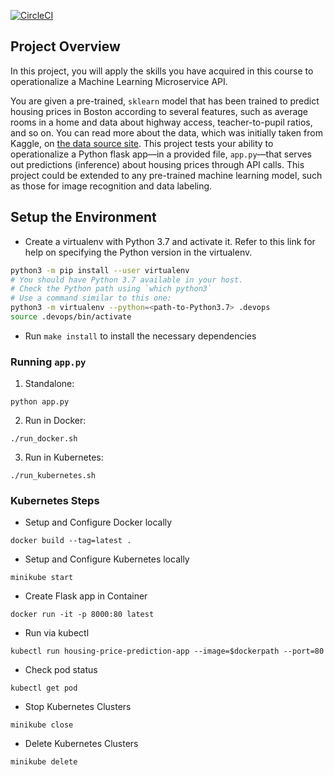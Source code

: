 [![CircleCI](https://circleci.com/gh/Dewalade1/cloud--deployml-microservice-with-kubernetes/tree/main.svg?style=svg)](https://circleci.com/gh/Dewalade1/cloud--deployml-microservice-with-kubernetes/tree/main)

## Project Overview

In this project, you will apply the skills you have acquired in this course to operationalize a Machine Learning Microservice API. 

You are given a pre-trained, `sklearn` model that has been trained to predict housing prices in Boston according to several features, such as average rooms in a home and data about highway access, teacher-to-pupil ratios, and so on. You can read more about the data, which was initially taken from Kaggle, on [the data source site](https://www.kaggle.com/c/boston-housing). This project tests your ability to operationalize a Python flask app—in a provided file, `app.py`—that serves out predictions (inference) about housing prices through API calls. This project could be extended to any pre-trained machine learning model, such as those for image recognition and data labeling.


## Setup the Environment

* Create a virtualenv with Python 3.7 and activate it. Refer to this link for help on specifying the Python version in the virtualenv. 
```bash
python3 -m pip install --user virtualenv
# You should have Python 3.7 available in your host. 
# Check the Python path using `which python3`
# Use a command similar to this one:
python3 -m virtualenv --python=<path-to-Python3.7> .devops
source .devops/bin/activate
```
* Run `make install` to install the necessary dependencies

### Running `app.py`

1. Standalone:  

```python app.py```

2. Run in Docker:  

```./run_docker.sh```

3. Run in Kubernetes:  

```./run_kubernetes.sh```

### Kubernetes Steps

* Setup and Configure Docker locally

```docker build --tag=latest .```

* Setup and Configure Kubernetes locally

```minikube start```

* Create Flask app in Container

```docker run -it -p 8000:80 latest```

* Run via kubectl

```kubectl run housing-price-prediction-app --image=$dockerpath --port=80```

* Check pod status 

```kubectl get pod```

* Stop Kubernetes Clusters

```minikube close```

* Delete Kubernetes Clusters 

```minikube delete```
